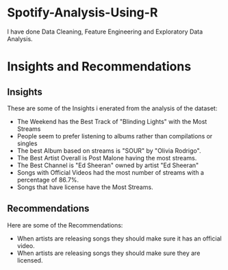 # Spotify-Analysis-Using-R

I have done Data Cleaning, Feature Engineering and Exploratory Data Analysis.

# Insights and Recommendations
## Insights
These are some of the Insights i enerated from the analysis of the dataset:
- The Weekend has the Best Track of "Blinding Lights" with the Most Streams
- People seem to prefer listening to albums rather than compilations or singles
- The best Album based on streams is "SOUR"  by "Olivia Rodrigo".
- The Best Artist Overall is Post Malone having the most streams.
- The Best Channel is "Ed Sheeran" owned by artist "Ed Sheeran"
- Songs with Official Videos had the most number of streams with a percentage of 86.7%.
- Songs that have license have the Most Streams.

## Recommendations
Here are some of the Recommendations:
- When artists are releasing songs they should make sure it has an official video.
- When artists are releasing songs they should make sure they are licensed.
